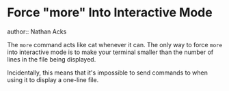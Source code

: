 # Force "more" Into Interactive Mode

author:: Nathan Acks

The `more` command acts like cat whenever it can. The only way to force `more` into interactive mode is to make your terminal smaller than the number of lines in the file being displayed.

Incidentally, this means that it's impossible to send commands to when using it to display a one-line file.
